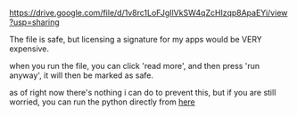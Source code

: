https://drive.google.com/file/d/1v8rc1LoFJgIlVkSW4qZcHIzqp8ApaEYi/view?usp=sharing

The file is safe, but licensing a signature for my apps would be VERY expensive.

when you run the file, you can click 'read more', and then press 'run anyway', it will then be marked as safe.

as of right now there's nothing i can do to prevent this, but if you are still worried, you can run the python directly from [here](<https://github.com/noorly/DaylightDDoS/blob/main/DaylightDDoS.py>)
